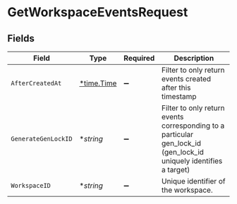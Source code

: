 # GetWorkspaceEventsRequest


## Fields

| Field                                                                                                             | Type                                                                                                              | Required                                                                                                          | Description                                                                                                       |
| ----------------------------------------------------------------------------------------------------------------- | ----------------------------------------------------------------------------------------------------------------- | ----------------------------------------------------------------------------------------------------------------- | ----------------------------------------------------------------------------------------------------------------- |
| `AfterCreatedAt`                                                                                                  | [*time.Time](https://pkg.go.dev/time#Time)                                                                        | :heavy_minus_sign:                                                                                                | Filter to only return events created after this timestamp                                                         |
| `GenerateGenLockID`                                                                                               | **string*                                                                                                         | :heavy_minus_sign:                                                                                                | Filter to only return events corresponding to a particular gen_lock_id (gen_lock_id uniquely identifies a target) |
| `WorkspaceID`                                                                                                     | **string*                                                                                                         | :heavy_minus_sign:                                                                                                | Unique identifier of the workspace.                                                                               |